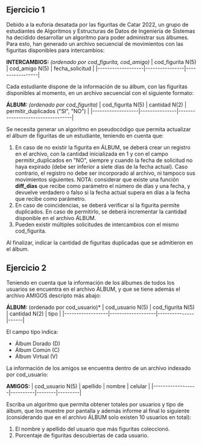 ## Ejercicio 1
Debido a la euforia desatada por las figuritas de Catar 2022, un grupo de estudiantes
de Algoritmos y Estructuras de Datos de Ingeniería de Sistemas ha decidido desarrollar
un algoritmo para poder administrar sus álbumes. Para esto, han generado un archivo
secuencial de movimientos con las figuritas disponibles para intercambios:

**INTERCAMBIOS:** *(ordenado por cod_figurita, cod_amigo)*
| cod_figurita N(5) | cod_amigo N(5) | fecha_solicitud |
|-------------------|----------------|-----------------|

Cada estudiante dispone de la información de su álbum, con las figuritas disponibles
al momento, en un archivo secuencial con el siguiente formato:

**ÁLBUM:** *(ordenado por cod_figurita)*
| cod_figurita N(5) | cantidad N(2) | permitir_duplicados ("SI", "NO") |
|-------------------|---------------|----------------------------------|

Se necesita generar un algoritmo en pseudocódigo que permita actualizar el álbum de
figuritas de un estudiante, teniendo en cuenta que:
1. En caso de no existir la figurita en ÁLBUM, se deberá crear un registro en el archivo,
con la cantidad inicializada en 1 y con el campo permitir_duplicados en "NO", siempre
y cuando la fecha de solicitud no haya expirado (debe ser inferior a siete días de la
fecha actual). Caso contrario, el registro no debe ser incorporado al archivo, ni tampoco
sus movimientos siguientes.
  NOTA: considerar que existe una función **diff_días** que recibe como parámetro el número
  de días y una fecha, y devuelve verdadero o falso si la fecha actual supera en días a
  la fecha que recibe como parámetro.
2. En caso de coincidencias, se deberá verificar si la figurita permite duplicados. En
caso de permitirlo, se deberá incrementar la cantidad disponible en el archivo ÁLBUM.
3. Pueden existir múltiples solicitudes de intercambios con el mismo cod_figurita.

Al finalizar, indicar la cantidad de figuritas duplicadas que se admitieron en
el álbum.

## Ejercicio 2
Teniendo en cuenta que la información de los álbumes de todos los usuarios se encuentra
en el archivo ÁLBUM, y que se tiene además el archivo AMIGOS descripto más abajo:

**ÁLBUM:** (ordenado por cod_usuario)*
| cod_usuario N(5) | cod_figurita N(5) | cantidad N(2) | tipo |
|------------------|-------------------|---------------|------|

El campo tipo indica:
- Álbum Dorado (D)
- Álbum Común (C)
- Álbum Virtual (V)

La información de los amigos se encuentra dentro de un archivo indexado por
cod_usuario:

**AMIGOS:**
| cod_usuario N(5) | apellido | nombre | celular |
|------------------|----------|--------|---------|

Escriba un algoritmo que permita obtener totales por usuarios y tipo de álbum, que
los muestre por pantalla y además informe al final lo siguiente (considerando que
en el archivo ÁLBUM solo existen 10 usuarios en total):
1. El nombre y apellido del usuario que más figuritas coleccionó.
2. Porcentaje de figuritas descubiertas de cada usuario.
